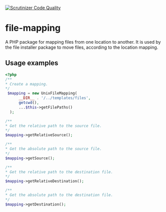 [![Scrutinizer Code Quality](https://scrutinizer-ci.com/g/mediact/file-mapping/badges/quality-score.png?b=master)](https://scrutinizer-ci.com/g/mediact/file-mapping/?branch=master)
# file-mapping

A PHP package for mapping files from one location to another. It is used by the file installer package to move files, according to the location mapping.

## Usage examples

```php
<?php 
/** 
* Create a mapping.
*/
 $mapping = new UnixFileMapping(
      __DIR__ . '/../templates/files',
      getcwd(),
      ...$this->getFilePaths()
  );

/**
* Get the relative path to the source file.
*/
$mapping->getRelativeSource();

/**
* Get the absolute path to the source file.
*/
$mapping->getSource();

/**
* Get the relative path to the destination file.
*/
$mapping->getRelativeDestination();

/**
* Get the absolute path to the destination file.
*/
$mapping->getDestination();

```

